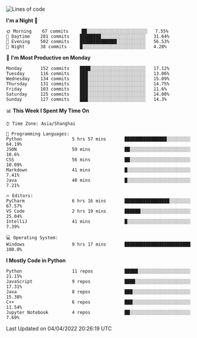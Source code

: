 <!--START_SECTION:waka-->
![Lines of code](https://img.shields.io/badge/From%20Hello%20World%20I%27ve%20Written-12%20Million%20lines%20of%20code-blue)

**I'm a Night 🦉** 

```text
🌞 Morning    67 commits     ██░░░░░░░░░░░░░░░░░░░░░░░   7.55% 
🌆 Daytime    281 commits    ████████░░░░░░░░░░░░░░░░░   31.64% 
🌃 Evening    502 commits    ██████████████░░░░░░░░░░░   56.53% 
🌙 Night      38 commits     █░░░░░░░░░░░░░░░░░░░░░░░░   4.28%

```
📅 **I'm Most Productive on Monday** 

```text
Monday       152 commits    ████░░░░░░░░░░░░░░░░░░░░░   17.12% 
Tuesday      116 commits    ███░░░░░░░░░░░░░░░░░░░░░░   13.06% 
Wednesday    134 commits    ███░░░░░░░░░░░░░░░░░░░░░░   15.09% 
Thursday     131 commits    ███░░░░░░░░░░░░░░░░░░░░░░   14.75% 
Friday       103 commits    ███░░░░░░░░░░░░░░░░░░░░░░   11.6% 
Saturday     125 commits    ███░░░░░░░░░░░░░░░░░░░░░░   14.08% 
Sunday       127 commits    ███░░░░░░░░░░░░░░░░░░░░░░   14.3%

```


📊 **This Week I Spent My Time On** 

```text
⌚︎ Time Zone: Asia/Shanghai

💬 Programming Languages: 
Python                   5 hrs 57 mins       ████████████████░░░░░░░░░   64.19% 
JSON                     59 mins             ██░░░░░░░░░░░░░░░░░░░░░░░   10.6% 
CSS                      56 mins             ██░░░░░░░░░░░░░░░░░░░░░░░   10.09% 
Markdown                 41 mins             █░░░░░░░░░░░░░░░░░░░░░░░░   7.41% 
Java                     40 mins             █░░░░░░░░░░░░░░░░░░░░░░░░   7.21%

🔥 Editors: 
PyCharm                  6 hrs 16 mins       █████████████████░░░░░░░░   67.57% 
VS Code                  2 hrs 19 mins       ██████░░░░░░░░░░░░░░░░░░░   25.04% 
IntelliJ                 41 mins             █░░░░░░░░░░░░░░░░░░░░░░░░   7.39%

💻 Operating System: 
Windows                  9 hrs 17 mins       █████████████████████████   100.0%

```

**I Mostly Code in Python** 

```text
Python                   11 repos            █████░░░░░░░░░░░░░░░░░░░░   21.15% 
JavaScript               9 repos             ████░░░░░░░░░░░░░░░░░░░░░   17.31% 
Java                     8 repos             ███░░░░░░░░░░░░░░░░░░░░░░   15.38% 
C++                      6 repos             ███░░░░░░░░░░░░░░░░░░░░░░   11.54% 
Jupyter Notebook         4 repos             ██░░░░░░░░░░░░░░░░░░░░░░░   7.69%

```



 Last Updated on 04/04/2022 20:26:19 UTC
<!--END_SECTION:waka-->　　
